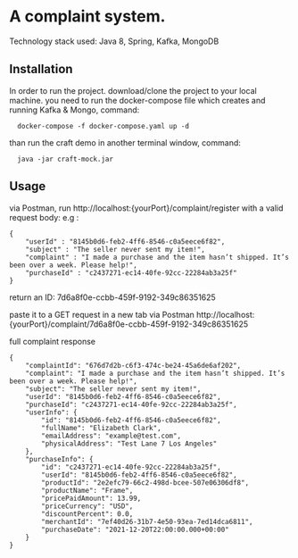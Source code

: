 # A complaint system.
Technology stack used: Java 8, Spring, Kafka, MongoDB

## Installation
In order to run the project.
download/clone the project to your local machine.
you need to run the docker-compose
file which creates and running Kafka & Mongo, command:
```
  docker-compose -f docker-compose.yaml up -d
```
than run the craft demo in another terminal window, command:
```
  java -jar craft-mock.jar
```
  
## Usage
via Postman, run http://localhost:{yourPort}/complaint/register with a valid request body:
e.g :
```
{
    "userId" : "8145b0d6-feb2-4ff6-8546-c0a5eece6f82",
    "subject" : "The seller never sent my item!",
    "complaint" : "I made a purchase and the item hasn’t shipped. It’s been over a week. Please help!",
    "purchaseId" : "c2437271-ec14-40fe-92cc-22284ab3a25f"
}
```
return an ID: 7d6a8f0e-ccbb-459f-9192-349c86351625

paste it to a GET request in a new tab via Postman
http://localhost:{yourPort}/complaint/7d6a8f0e-ccbb-459f-9192-349c86351625

full complaint response
```
{
    "complaintId": "676d7d2b-c6f3-474c-be24-45a6de6af202",
    "complaint": "I made a purchase and the item hasn’t shipped. It’s been over a week. Please help!",
    "subject": "The seller never sent my item!",
    "userId": "8145b0d6-feb2-4ff6-8546-c0a5eece6f82",
    "purchaseId": "c2437271-ec14-40fe-92cc-22284ab3a25f",
    "userInfo": {
        "id": "8145b0d6-feb2-4ff6-8546-c0a5eece6f82",
        "fullName": "Elizabeth Clark",
        "emailAddress": "example@test.com",
        "physicalAddress": "Test Lane 7 Los Angeles"
    },
    "purchaseInfo": {
        "id": "c2437271-ec14-40fe-92cc-22284ab3a25f",
        "userId": "8145b0d6-feb2-4ff6-8546-c0a5eece6f82",
        "productId": "2e2efc79-66c2-498d-bcee-507e06306df8",
        "productName": "Frame",
        "pricePaidAmount": 13.99,
        "priceCurrency": "USD",
        "discountPercent": 0.0,
        "merchantId": "7ef40d26-31b7-4e50-93ea-7ed14dca6811",
        "purchaseDate": "2021-12-20T22:00:00.000+00:00"
    }
}
```
